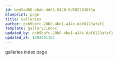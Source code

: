 ```yaml
---
id: be45ad08-e6ab-4d38-9420-9df822630f3a
blueprint: page
title: Galleries
author: dcb9bbfc-28b8-4be1-a14c-daf6123afaf1
template: gallery/index
updated_by: dcb9bbfc-28b8-4be1-a14c-daf6123afaf1
updated_at: 1693491184
---
```

galleries index page